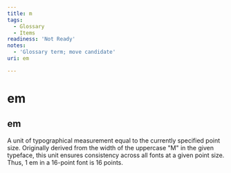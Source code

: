```yaml
---
title: m
tags:
  - Glossary
  - Items
readiness: 'Not Ready'
notes:
  - 'Glossary term; move candidate'
uri: em

---
```

# em

## em

A unit of typographical measurement equal to the currently specified point size. Originally derived from the width of the uppercase "M" in the given typeface, this unit ensures consistency across all fonts at a given point size. Thus, 1 em in a 16-point font is 16 points.

